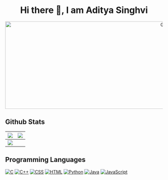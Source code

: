 <h1 align = "center">
 Hi there 👋, I am Aditya Singhvi
</h1>

<p align="center">
<img alt="GIF" src="https://i.redd.it/n8agw6z2smyb1.gif" height="280" 
width = "1000"/>
 <p/>

## Github Stats

<img src="https://github-readme-stats.vercel.app/api?username=adi-305&&show_icons=true&count_private=true&theme=github_dark">|<img src="https://github-readme-streak-stats.herokuapp.com/?user=adi-305&theme=blueberry_duo"/>
|---|---|
<img src="https://github-readme-stats.vercel.app/api/top-langs/?username=adi-305&layout=compact&theme=github_dark"/>|


## Programming Languages

<p>
    <a href="#"><img alt="C" src="https://img.shields.io/badge/C%20-%232370ED.svg?logo=c&logoColor=white"></a>
    <a href="#"><img alt="C++" src="https://img.shields.io/badge/C++%20-%2300599C.svg?logo=c%2B%2B&logoColor=white"></a>
    <a href="#"><img alt="CSS" src="https://img.shields.io/badge/CSS%20-%231572B6.svg?logo=css3&logoColor=white"></a>
    <a href="#"><img alt="HTML" src="https://img.shields.io/badge/HTML%20-%23E34F26.svg?logo=html5&logoColor=white"></a>
    <a href="#"><img alt="Python" src="https://img.shields.io/badge/Python%20-%23E34F26.svg?logo=html5&logoColor=white"></a>
    <a href="#"><img alt="Java" src="https://img.shields.io/badge/Java%20-%23E34F26.svg?logo=html5&logoColor=white"></a>
    <a href="#"><img alt="JavaScript" src="https://img.shields.io/badge/JavaScript%20-%23F7DF1E.svg?logo=javascript&logoColor=black"></a>
</p>

